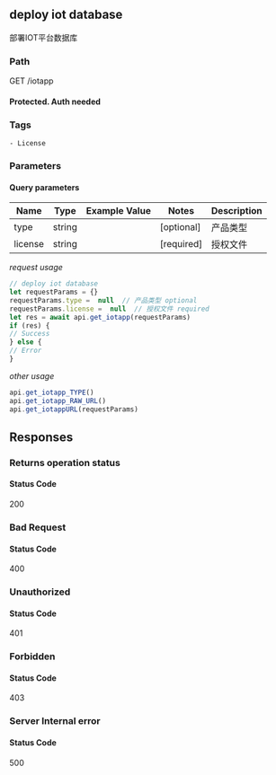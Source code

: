 ## deploy iot database

部署IOT平台数据库
### Path
GET /iotapp
#### Protected. Auth needed
### Tags
    - License
### Parameters

#### Query parameters

| Name | Type | Example Value | Notes | Description |
| ---- | ---- | ------------- | -------- | ----------- |
| type | string |  |  [optional]  | 产品类型 |
| license | string |  |  [required]  | 授权文件 |

*request usage*
```javascript
// deploy iot database
let requestParams = {}
requestParams.type =  null  // 产品类型 optional
requestParams.license =  null  // 授权文件 required
let res = await api.get_iotapp(requestParams)
if (res) {
// Success
} else {
// Error
}
```
*other usage*
```javascript
api.get_iotapp_TYPE()
api.get_iotapp_RAW_URL()
api.get_iotappURL(requestParams)
```

## Responses
### Returns operation status

#### Status Code
200



### Bad Request

#### Status Code
400



### Unauthorized

#### Status Code
401



### Forbidden

#### Status Code
403



### Server Internal error

#### Status Code
500



